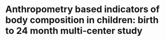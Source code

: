 # Anthropometry based indicators of body composition in children: birth to 24 month multi-center study
